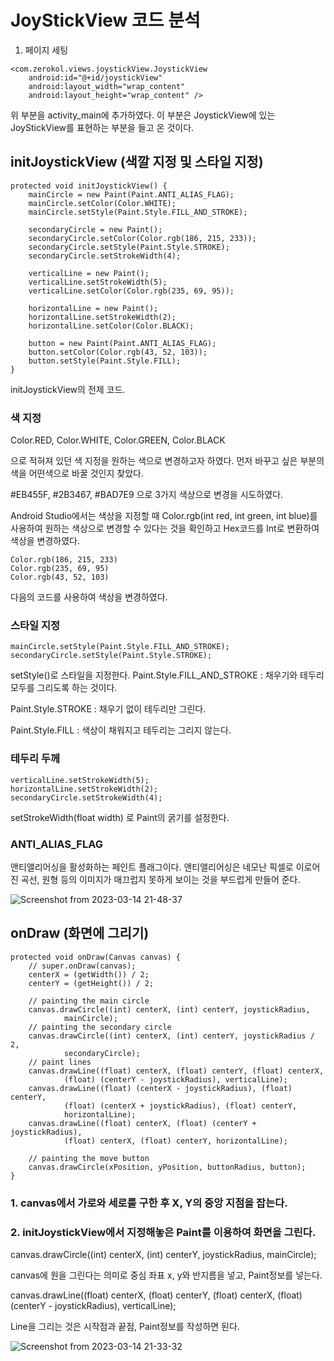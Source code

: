 # JoyStickView 코드 분석

1. 페이지 세팅

```
<com.zerokol.views.joystickView.JoystickView
    android:id="@+id/joystickView"
    android:layout_width="wrap_content"
    android:layout_height="wrap_content" />
```

위 부분을 activity_main에 추가하였다. 이 부분은 JoystickView에 있는 JoyStickView를 표현하는 부분을 들고 온 것이다.

## initJoystickView (색깔 지정 및 스타일 지정)



    protected void initJoystickView() {
        mainCircle = new Paint(Paint.ANTI_ALIAS_FLAG);
        mainCircle.setColor(Color.WHITE);
        mainCircle.setStyle(Paint.Style.FILL_AND_STROKE);

        secondaryCircle = new Paint();
        secondaryCircle.setColor(Color.rgb(186, 215, 233));
        secondaryCircle.setStyle(Paint.Style.STROKE);
        secondaryCircle.setStrokeWidth(4);

        verticalLine = new Paint();
        verticalLine.setStrokeWidth(5);
        verticalLine.setColor(Color.rgb(235, 69, 95));

        horizontalLine = new Paint();
        horizontalLine.setStrokeWidth(2);
        horizontalLine.setColor(Color.BLACK);

        button = new Paint(Paint.ANTI_ALIAS_FLAG);
        button.setColor(Color.rgb(43, 52, 103));
        button.setStyle(Paint.Style.FILL);
    }


initJoystickView의 전제 코드.

### 색 지정

Color.RED, Color.WHITE, Color.GREEN, Color.BLACK

으로 적혀져 있던 색 지정을 원하는 색으로 변경하고자 하였다. 먼저 바꾸고 싶은 부분의 색을 어떤색으로 바꿀 것인지 찾았다.

#EB455F, #2B3467, #BAD7E9 으로 3가지 색상으로 변경을 시도하였다.

Android Studio에서는 색상을 지정할 때 Color.rgb(int red, int green, int blue)를 사용하여 원하는 색상으로 변경할 수 있다는 것을 확인하고 Hex코드를 Int로 변환하여 색상을 변경하였다.


    Color.rgb(186, 215, 233)
    Color.rgb(235, 69, 95)
    Color.rgb(43, 52, 103)


다음의 코드를 사용하여 색상을 변경하였다.


### 스타일 지정

    mainCircle.setStyle(Paint.Style.FILL_AND_STROKE);
    secondaryCircle.setStyle(Paint.Style.STROKE);

setStyle()로 스타일을 지정한다.
Paint.Style.FILL_AND_STROKE : 채우기와 테두리 모두를 그리도록 하는 것이다.

Paint.Style.STROKE : 채우기 없이 테두리만 그린다.

Paint.Style.FILL : 색상이 채워지고 테두리는 그리지 않는다.

### 테두리 두께

    verticalLine.setStrokeWidth(5);
    horizontalLine.setStrokeWidth(2);
    secondaryCircle.setStrokeWidth(4);

setStrokeWidth(float width) 로 Paint의 굵기를 설정한다.

### ANTI_ALIAS_FLAG

앤티앨리어싱을 활성화하는 페인트 플래그이다. 앤티앨리어싱은 네모난 픽셀로 이로어진 곡선, 원형 등의 이미지가 매끄럽지 못하게 보이는 것을 부드럽게 만들어 준다.

![Screenshot from 2023-03-14 21-48-37](https://user-images.githubusercontent.com/90883561/225013996-aeaffacd-59f8-4cb0-913d-191c063e7e20.png)


## onDraw (화면에 그리기)



    protected void onDraw(Canvas canvas) {
        // super.onDraw(canvas);
        centerX = (getWidth()) / 2;
        centerY = (getHeight()) / 2;

        // painting the main circle
        canvas.drawCircle((int) centerX, (int) centerY, joystickRadius,
                mainCircle);
        // painting the secondary circle
        canvas.drawCircle((int) centerX, (int) centerY, joystickRadius / 2,
                secondaryCircle);
        // paint lines
        canvas.drawLine((float) centerX, (float) centerY, (float) centerX,
                (float) (centerY - joystickRadius), verticalLine);
        canvas.drawLine((float) (centerX - joystickRadius), (float) centerY,
                (float) (centerX + joystickRadius), (float) centerY,
                horizontalLine);
        canvas.drawLine((float) centerX, (float) (centerY + joystickRadius),
                (float) centerX, (float) centerY, horizontalLine);

        // painting the move button
        canvas.drawCircle(xPosition, yPosition, buttonRadius, button);
    }

### 1. canvas에서 가로와 세로를 구한 후 X, Y의 중앙 지점을 잡는다.
### 2. initJoystickView에서 지정해놓은 Paint를 이용하여 화면을 그린다.

canvas.drawCircle((int) centerX, (int) centerY, joystickRadius, mainCircle);

canvas에 원을 그린다는 의미로 중심 좌표 x, y와 반지름을 넣고, Paint정보를 넣는다.

canvas.drawLine((float) centerX, (float) centerY, (float) centerX, (float) (centerY - joystickRadius), verticalLine);

Line을 그리는 것은 시작점과 끝점, Paint정보를 작성하면 된다.

![Screenshot from 2023-03-14 21-33-32](https://user-images.githubusercontent.com/90883561/225013865-d5e2277b-734d-4c27-a1c9-ad78fdde30e1.png)
